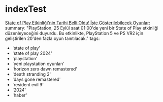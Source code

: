 # indexTest

[State of Play Etkinliği'nin Tarihi Belli Oldu! İşte Gösterilebilecek Oyunlar:](https://goygoyengine.com/haber/state-of-play-etkinligi-nin-tarihi-belli-oldu-iste-gosterilebilecek-oyunlar)
 summary: "PlayStation, 25 Eylül saat 01:00'de yeni bir State of Play etkinliği düzenleyeceğini duyurdu. Bu etkinlikte, PlayStation 5 ve PS VR2 için geliştirilen 20'den fazla oyun tanıtılacak."
tags:
  - 'state of play'
  - 'state of play 2024'
  - 'playstation'
  - 'yeni playstation oyunları'
  - 'horizon zero dawn remastered'
  - 'death stranding 2'
  - 'days gone remastered'
  - 'resident evil 9'
  - '2024'
  - 'haber'

